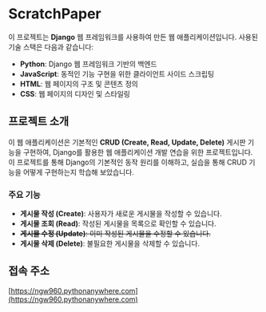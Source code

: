 # ScratchPaper

이 프로젝트는 **Django** 웹 프레임워크를 사용하여 만든 웹 애플리케이션입니다. 사용된 기술 스택은 다음과 같습니다:

- **Python**: Django 웹 프레임워크 기반의 백엔드
- **JavaScript**: 동적인 기능 구현을 위한 클라이언트 사이드 스크립팅
- **HTML**: 웹 페이지의 구조 및 콘텐츠 정의
- **CSS**: 웹 페이지의 디자인 및 스타일링

## 프로젝트 소개

이 웹 애플리케이션은 기본적인 **CRUD (Create, Read, Update, Delete)** 게시판 기능을 구현하여, Django를 활용한 웹 애플리케이션 개발 연습을 위한 프로젝트입니다. 
이 프로젝트를 통해 Django의 기본적인 동작 원리를 이해하고, 실습을 통해 CRUD 기능을 어떻게 구현하는지 학습해 보았습니다.

### 주요 기능

- **게시물 작성 (Create)**: 사용자가 새로운 게시물을 작성할 수 있습니다.
- **게시물 조회 (Read)**: 작성된 게시물을 목록으로 확인할 수 있습니다.
- ~~**게시물 수정 (Update)**: 이미 작성된 게시물을 수정할 수 있습니다.~~
- **게시물 삭제 (Delete)**: 불필요한 게시물을 삭제할 수 있습니다.

## 접속 주소

[https://ngw960.pythonanywhere.com](https://ngw960.pythonanywhere.com)
